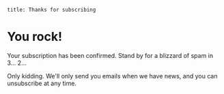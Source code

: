 ```
title: Thanks for subscribing
```

# You rock!

Your subscription has been confirmed. Stand by for a blizzard of spam in 3... 2...

Only kidding. We'll only send you emails when we have news, and you can unsubscribe at any time.